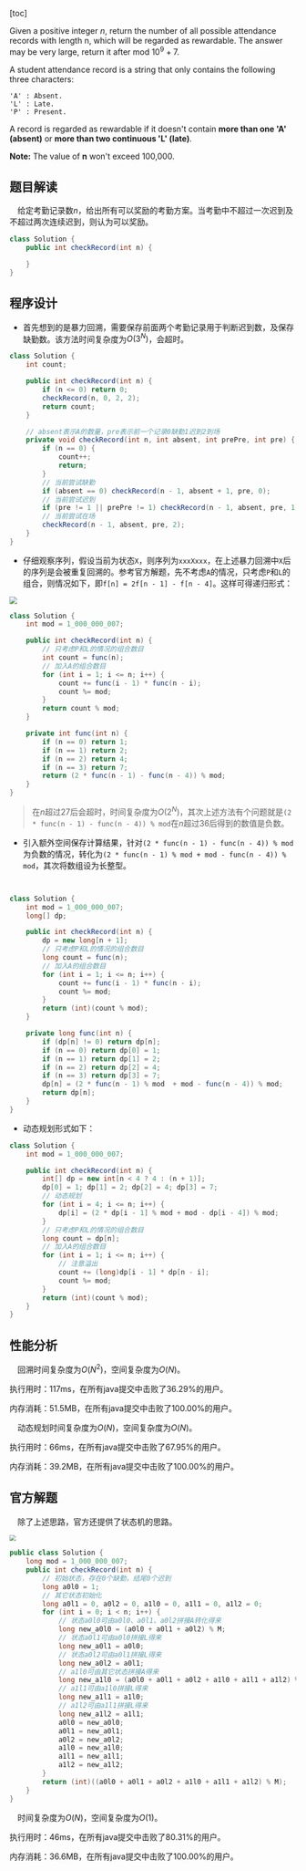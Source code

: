 [toc]

Given a positive integer $n$, return the number of all possible attendance records with length n, which will be regarded as rewardable. The answer may be very large, return it after mod $10^9 + 7$.

A student attendance record is a string that only contains the following three characters:

```
'A' : Absent.
'L' : Late.
'P' : Present.
```

A record is regarded as rewardable if it doesn't contain **more than one 'A' (absent)** or **more than two continuous 'L' (late)**.

**Note:** The value of **n** won't exceed 100,000.



## 题目解读

&emsp;给定考勤记录数$n$，给出所有可以奖励的考勤方案。当考勤中不超过一次迟到及不超过两次连续迟到，则认为可以奖励。

```java
class Solution {
    public int checkRecord(int n) {

    }
}
```

## 程序设计

* 首先想到的是暴力回溯，需要保存前面两个考勤记录用于判断迟到数，及保存缺勤数。该方法时间复杂度为$O(3^N)$，会超时。

```java
class Solution {
    int count;

    public int checkRecord(int n) {
        if (n <= 0) return 0;
        checkRecord(n, 0, 2, 2);
        return count;
    }

    // absent表示A的数量，pre表示前一个记录0缺勤1迟到2到场
    private void checkRecord(int n, int absent, int prePre, int pre) {
        if (n == 0) {
            count++;
            return;
        }
        // 当前尝试缺勤
        if (absent == 0) checkRecord(n - 1, absent + 1, pre, 0);
        // 当前尝试迟到
        if (pre != 1 || prePre != 1) checkRecord(n - 1, absent, pre, 1);
        // 当前尝试在场
        checkRecord(n - 1, absent, pre, 2);
    }
}
```

* 仔细观察序列，假设当前为状态`X`，则序列为`xxxXxxx`，在上述暴力回溯中`X`后的序列是会被重复回溯的。参考官方解题，先不考虑`A`的情况，只考虑`P`和`L`的组合，则情况如下，即`f[n] = 2f[n - 1] - f[n - 4]`。这样可得递归形式：

<img src="../images/#552.png" style="zoom:80%;" />

```java
class Solution {
    int mod = 1_000_000_007;

    public int checkRecord(int n) {
        // 只考虑P和L的情况的组合数目
        int count = func(n);
        // 加入A的组合数目
        for (int i = 1; i <= n; i++) {
            count += func(i - 1) * func(n - i);
            count %= mod;
        }
        return count % mod;
    }

    private int func(int n) {
        if (n == 0) return 1;
        if (n == 1) return 2;
        if (n == 2) return 4;
        if (n == 3) return 7;
        return (2 * func(n - 1) - func(n - 4)) % mod;
    }
}
```

> 在$n$超过27后会超时，时间复杂度为$O(2^N)$，其次上述方法有个问题就是`(2 * func(n - 1) - func(n - 4)) % mod`在$n$超过36后得到的数值是负数。

* 引入额外空间保存计算结果，针对`(2 * func(n - 1) - func(n - 4)) % mod`为负数的情况，转化为`(2 * func(n - 1) % mod + mod - func(n - 4)) % mod`，其次将数组设为长整型。

```java


class Solution {
    int mod = 1_000_000_007;
    long[] dp;

    public int checkRecord(int n) {
        dp = new long[n + 1];
        // 只考虑P和L的情况的组合数目
        long count = func(n);
        // 加入A的组合数目
        for (int i = 1; i <= n; i++) {
            count += func(i - 1) * func(n - i);
            count %= mod;
        }
        return (int)(count % mod);
    }

    private long func(int n) {
        if (dp[n] != 0) return dp[n];
        if (n == 0) return dp[0] = 1;
        if (n == 1) return dp[1] = 2;
        if (n == 2) return dp[2] = 4;
        if (n == 3) return dp[3] = 7;
        dp[n] = (2 * func(n - 1) % mod  + mod - func(n - 4)) % mod;
        return dp[n];
    }
}
```

* 动态规划形式如下：

```java
class Solution {
    int mod = 1_000_000_007;

    public int checkRecord(int n) {
        int[] dp = new int[n < 4 ? 4 : (n + 1)];
        dp[0] = 1; dp[1] = 2; dp[2] = 4; dp[3] = 7;
		// 动态规划
        for (int i = 4; i <= n; i++) {
            dp[i] = (2 * dp[i - 1] % mod + mod - dp[i - 4]) % mod;
        }
        // 只考虑P和L的情况的组合数目
        long count = dp[n];
        // 加入A的组合数目
        for (int i = 1; i <= n; i++) {
            // 注意溢出
            count += (long)dp[i - 1] * dp[n - i];
            count %= mod;
        }
        return (int)(count % mod);
    }
}
```

## 性能分析

&emsp;回溯时间复杂度为$O(N^2)$，空间复杂度为$O(N)$。

执行用时：117ms，在所有java提交中击败了36.29%的用户。

内存消耗：51.5MB，在所有java提交中击败了100.00%的用户。

&emsp;动态规划时间复杂度为$O(N)$，空间复杂度为$O(N)$。

执行用时：66ms，在所有java提交中击败了67.95%的用户。

内存消耗：39.2MB，在所有java提交中击败了100.00%的用户。

## 官方解题

&emsp;除了上述思路，官方还提供了状态机的思路。

<img src="../images/#552_1.png" style="zoom: 67%;" />

```java
public class Solution {
    long mod = 1_000_000_007;
    public int checkRecord(int n) {
        // 初始状态，存在0个缺勤，结尾0个迟到
        long a0l0 = 1;
        // 其它状态初始化
        long a0l1 = 0, a0l2 = 0, a1l0 = 0, a1l1 = 0, a1l2 = 0;
        for (int i = 0; i < n; i++) {
            // 状态a0l0可由a0l0、a0l1、a0l2拼接A转化得来
            long new_a0l0 = (a0l0 + a0l1 + a0l2) % M;
            // 状态a0l1可由a0l0拼接L得来
            long new_a0l1 = a0l0;
            // 状态a0l2可由a0l1拼接L得来
            long new_a0l2 = a0l1;
            // a1l0可由其它状态拼接A得来
            long new_a1l0 = (a0l0 + a0l1 + a0l2 + a1l0 + a1l1 + a1l2) % M;
            // a1l1可由a1l0拼接L得来
            long new_a1l1 = a1l0;
            // a1l2可由a1l1拼接L得来
            long new_a1l2 = a1l1;
            a0l0 = new_a0l0;
            a0l1 = new_a0l1;
            a0l2 = new_a0l2;
            a1l0 = new_a1l0;
            a1l1 = new_a1l1;
            a1l2 = new_a1l2;
        }
        return (int)((a0l0 + a0l1 + a0l2 + a1l0 + a1l1 + a1l2) % M);
    }
}
```

&emsp;时间复杂度为$O(N)$，空间复杂度为$O(1)$。

执行用时：46ms，在所有java提交中击败了80.31%的用户。

内存消耗：36.6MB，在所有java提交中击败了100.00%的用户。